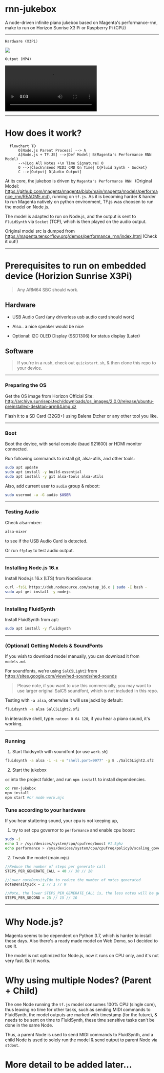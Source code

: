 # rnn-jukebox
A node-driven infinite piano jukebox based on Magenta's performance-rnn, make to run on Horizon Sunrise X3 Pi or Raspberry Pi (CPU)


---

`Hardware (X3Pi)`

![](./imgs/photo.jpg)

`Output (MP4)`

<video src="./imgs/output.mp4?ver=4" controls style="max-width: 400px;"></video>


----

# How does it work?

```mermaid
  flowchart TD
      O[Node.js Parent Process] --> A
      A[Node.js + TF.JS] -->|Def Model| B(Magenta's Performance RNN Model)
      -->|Log All Notes +\n Time Signature| O
      O -->|Clock\nSend MIDI CMD On Time| C{Fluid Synth - Socket}
      C -->|Output| D[Audio Output]
```

At its core, the jukebox is driven by `Magenta's Performance RNN ` (Original Model: https://github.com/magenta/magenta/blob/main/magenta/models/performance_rnn/README.md),
running on `tf.js`. As it is becoming harder & harder to run Magenta natively on python environment, TF.js was choosen to run the model on Node.js.

The model is adapted to run on Node.js, and the output is sent to `FluidSynth` via `Socket` (TCP), which is then played on the audio output.

Original model src is dumped from https://magenta.tensorflow.org/demos/performance_rnn/index.html (Check it out!)


---- 

# Prerequisites to run on embedded device (Horizion Sunrise X3Pi)

> Any ARM64 SBC should work.

## Hardware
- USB Audio Card (any driverless usb audio card should work)
- Also.. a nice speaker would be nice

- Optional: I2C OLED Display (SSD1306) for status display (Later)

## Software

> If you're in a rush, check out `quickstart.sh`, & then clone this repo to your device.

---
### Preparing the OS
Get the OS image from Horizon Official Site: 
http://archive.sunrisepi.tech/downloads/os_images/2.0.0/release/ubuntu-preinstalled-desktop-arm64.img.xz

Flash it to a SD Card (32GB+) using Balena Etcher or any other tool you like.


---
### Boot
Boot the device, with serial console (baud 921600) or HDMI monitor connected.

Run following commands to install git, alsa-utils, and other tools:

``` bash
sudo apt update
sudo apt install -y build-essential
sudo apt install -y git alsa-tools alsa-utils
```

Also, add current user to `audio` group & reboot:

``` bash
sudo usermod -a -G audio $USER
```

---
### Testing Audio

Check alsa-mixer:
``` bash
alsa-mixer
```
to see if the USB Audio Card is detected.

Or run `ffplay` to test audio output.

---
### Installing Node.js 16.x

Install Node.js 16.x (LTS) from NodeSource:

``` bash
curl -fsSL https://deb.nodesource.com/setup_16.x | sudo -E bash -
sudo apt-get install -y nodejs
```

---
### Installing FluidSynth

Install FluidSynth from apt:

``` bash
sudo apt install -y fluidsynth
```

---
### (Optional) Getting Models & SoundFonts

If you wish to download model manually, you can download it from `models.md`.

For soundfonts, we're using `SalC5Light2` from https://sites.google.com/view/hed-sounds/hed-sounds 
> Please note, if you want to use this commercially, you may want to use larger original SalC5 soundfont, which is not included in this repo.


Testing with `-a alsa`, otherwise it will use jackd by default:

``` bash
fluidsynth -a alsa SalC5Light2.sf2
```

In interactive shell, type:
`noteon 0 64 120`, if you hear a piano sound, it's working.

---


### Running


1. Start fluidsynth with soundfont (or use `work.sh`)

``` bash
fluidsynth -a alsa -i -s -o "shell.port=9977" -g 8 ./SalC5Light2.sf2
```

2. Start the jukebox

`cd` into the project folder, and run `npm install` to install dependencies.

``` bash
cd rnn-jukebox
npm install
npm start #or node work.mjs
```

### Tune according to your hardware

If you hear stuttering sound, your cpu is not keeping up, 

1. try to set cpu governor to `performance` and enable cpu boost:
``` bash
sudo -i
echo 1 > /sys/devices/system/cpu/cpufreq/boost #1.5ghz
echo performance > /sys/devices/system/cpu/cpufreq/policy0/scaling_governor
```

2. Tweak the model (main.mjs)
``` javascript
//Reduce the number of steps per generate call
STEPS_PER_GENERATE_CALL = 40 // 30 // 20

//Lower noteDensityIdx to reduce the number of notes generated
noteDensityIdx = 2 // 1 // 0

//Note, the lower STEPS_PER_GENERATE_CALL is, the less notes will be generated, thus you may also want to slow down the clock, or there'll be a lot of silence.
STEPS_PER_SECOND = 25 // 15 // 10
```



---
# Why Node.js?

Magenta seems to be dependent on Python 3.7, which is harder to install these days. Also there's a ready made model on Web Demo, so I decided to use it.

The model is not optimized for Node.js, now it runs on CPU only, and it's not very fast. But it works.

# Why using multiple Nodes? (Parent + Child)

The one Node running the `tf.js` model consumes 100% CPU (single core), thus leaving no time for other tasks, such as sending MIDI commands to FluidSynth, the model outputs are marked with timestamp (for the future), & needs to be sent on time to FluidSynth, these time sensitive tasks can't be done in the same Node.

Thus, a parent Node is used to send MIDI commands to FluidSynth, and a child Node is used to solely run the model & send output to parent Node via `stdout`.


# More detail to be added later...